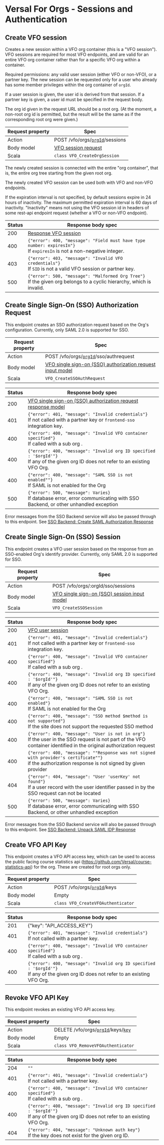 # Versal For Orgs - Sessions and Authentication

## Create VFO session

Creates a new session within a VFO org container (this is a "VFO session").
VFO sessions are required for most VFO endpoints, and are valid for an entire VFO org container rather than for a specific VFO org within a container.

Required permissions: any valid user session (either VFO or non-VFO), or a partner key.
The new session can be requested only for a user who already has some member privileges within the org container of `orgId`.

If a user session is given, the user id is derived from that session.
If a partner key is given, a user id must be specified in the request body.

The org id given in the request URL should be a root org.
(At the moment, a non-root org id is permitted, but the result will be the same as if the corresponding root org were given.)

Request property | Spec
---|---
Action | POST /vfo/orgs/[`orgId`](models.md#id-types)/sessions
Body model | [VFO session request](models.md#request-vfo-session)
Scala  | `class VFO_CreateOrgSession`

The newly created session is connected with the entire "org container", that is, the entire org tree starting from the given root org.

The newly created VFO session can be used both with VFO and non-VFO endpoints.

If the expiration interval is not specified, by default sessions expire in 24 hours of inactivity.
The maximum permitted expiration interval is 60 days of inactivity.
"Inactivity" means not using the VFO session id in headers of some rest-api endpoint request (whether a VFO or non-VFO endpoint).

Status | Response body spec
---|---
200 | [Response VFO session](models.md#response-vfo-session)
400 | `{"error": 400, "message": "Field must have type number: expiresIn"}` <br> If `expiresIn` is not a non-negative integer.
403 | `{"error": 403, "message": "Invalid VFO credentials"}` <br> If `SID` is not a valid VFO session or partner key.
500 | `{"error": 500, "message": "Malformed Org Tree"}` <br> If the given org belongs to a cyclic hierarchy, which is invalid.

## Create Single Sign-On (SSO) Authorization Request

This endpoint creates an SSO authorization request based on the Org's configuration. Currently, only SAML 2.0 
is supported for SSO.

Request property | Spec
---|---
Action | POST /vfo/orgs/[`orgId`](models.md#id-types)/sso/authrequest
Body model | [VFO single sign-on (SSO) authorization request input model](models.md#vfo-single-sign-on-sso-authorization-request-input-model)
Scala  | `VFO_CreateSSOAuthRequest`

Status | Response body spec
---|---
200 | [VFO single sign-on (SSO) authorization request response model](models.md#vfo-single-sign-on-sso-authorization-request-response-model)
401 | `{"error": 401, "message": "Invalid credentials"}` <br> If not called with a partner key or `frontend-sso` integration key.
400 | `{"error": 400, "message": "Invalid VFO container specified"}` <br> If called with a sub org .
400 | `{"error": 400, "message": "Invalid org ID specified : '$orgId'"}` <br> If any of the given org ID does not refer to an existing VFO Org.
400 | `{"error": 400, "message": "SAML SSO is not enabled""}` <br> If SAML is not enabled for the Org
500 | `{"error": 500, "message": Varies}` <br> If database error, error communicating with SSO Backend, or other unhandled exception

Error messages from the SSO Backend service will also be passed through to this endpoint. See [SSO Backend: Create SAML Authorization Response](https://github.com/Versal/sso-backend/blob/master/docs/APISpecification.md#create-saml-authorization-request)


## Create Single Sign-On (SSO) Session

This endpoint creates a VFO user session based on the response from an SSO-enabled Org's identify provider.
Currently, only SAML 2.0 is supported for SSO.

Request property | Spec
---|---
Action | POST /vfo/orgs/:orgId/sso/sessions
Body model | [VFO single sign-on (SSO) session input model](models.md#vfo-single-sign-on-sso-session-request-input-model)
Scala  | `VFO_CreateSSOSession`

Status | Response body spec
---|---
200 | [VFO user session](models.md#response-vfo-session)
401 | `{"error": 401, "message": "Invalid credentials"}` <br> If not called with a partner key or `frontend-sso` integration key.
400 | `{"error": 400, "message": "Invalid VFO container specified"}` <br> If called with a sub org .
400 | `{"error": 400, "message": "Invalid org ID specified : '$orgId'"}` <br> If any of the given org ID does not refer to an existing VFO Org.
400 | `{"error": 400, "message": "SAML SSO is not enabled"}` <br> If SAML is not enabled for the Org
400 | `{"error": 400, "message": "SSO method $method is not supported"}` <br> If the site does not support the requested SSO method
400 | `{"error": 400, "message": "User is not in org"}` <br> If the user in the SSO request is not part of the VFO container identified in the original authorization request
400 | `{"error": 400, "message": ""Response was not signed with provider's certificate""}` <br> if the authorization response is not signed by given provider
404 | `{"error": 404, "message": "User 'userKey' not found"}` <br> If a user record with the user identifier passed in by the SSO request can not be located
500 | `{"error": 500, "message": Varies}` <br> If database error, error communicating with SSO Backend, or other unhandled exception

Error messages from the SSO Backend service will also be passed through to this endpoint. See [SSO Backend: Unpack SAML IDP Response](https://github.com/Versal/sso-backend/blob/master/docs/APISpecification.md#unpack-saml-idp-response)

## Create VFO API Key

This endpoint creates a VFO API access key, which can be used to access the public facing course statistics api (https://github.com/Versal/course-statistics-api) for the org. These are created for root orgs only. 

Request property | Spec
---|---
Action | POST /vfo/orgs/[`orgId`](models.md#id-types)/keys
Body model | Empty
Scala  | `class VFO_CreateVFOAuthenticator`

Status | Response body spec
---|---
201 | {"key": "API_ACCESS_KEY"}
401 | `{"error": 401, "message": "Invalid credentials"}` <br> If not called with a partner key.
400 | `{"error": 400, "message": "Invalid VFO container specified"}` <br> If called with a sub org .
400 | `{"error": 400, "message": "Invalid org ID specified : '$orgId'"}` <br> If any of the given org ID does not refer to an existing VFO Org.

## Revoke VFO API Key

This endpoint revokes an existing VFO API access key.

Request property | Spec
---|---
Action | DELETE /vfo/orgs/[`orgId`](models.md#id-types)/keys/[`key`](models.md#id-types)
Body model | Empty
Scala  | `class VFO_RemoveVFOAuthenticator`

Status | Response body spec
---|---
204 | `""`
401 | `{"error": 401, "message": "Invalid credentials"}` <br> If not called with a partner key.
400 | `{"error": 400, "message": "Invalid VFO container specified"}` <br> If called with a sub org .
400 | `{"error": 400, "message": "Invalid org ID specified : '$orgId'"}` <br> If any of the given org ID does not refer to an existing VFO Org.
404 | `{"error": 404, "message": "Unknown auth key"}` <br> If the key does not exist for the given org ID.

